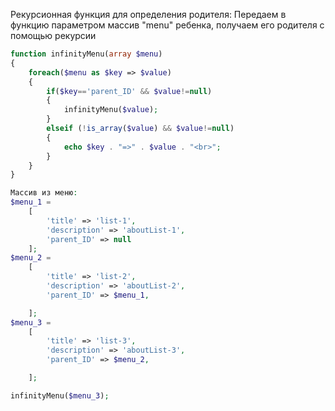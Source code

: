 Рекурсионная функция для определения родителя:
Передаем в функцию параметром массив "menu" ребенка,
получаем его родителя с помощью рекурсии


```php
function infinityMenu(array $menu)
{
    foreach($menu as $key => $value)
    {
        if($key=='parent_ID' && $value!=null)
        {
            infinityMenu($value);
        }
        elseif (!is_array($value) && $value!=null)
        {
            echo $key . "=>" . $value . "<br>";
        }
    }
}

Массив из меню:
$menu_1 =
    [
        'title' => 'list-1',
        'description' => 'aboutList-1',
        'parent_ID' => null
    ];
$menu_2 =
    [
        'title' => 'list-2',
        'description' => 'aboutList-2',
        'parent_ID' => $menu_1,

    ];
$menu_3 =
    [
        'title' => 'list-3',
        'description' => 'aboutList-3',
        'parent_ID' => $menu_2,

    ];

infinityMenu($menu_3);
```
